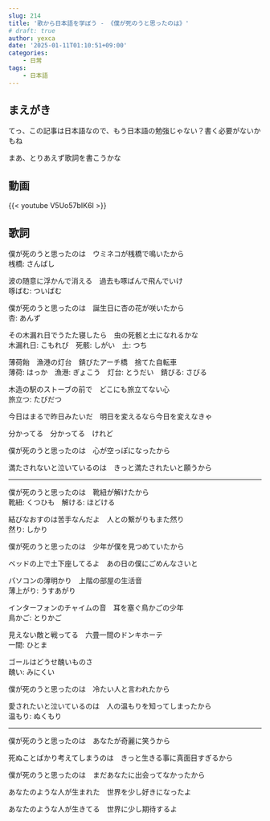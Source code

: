 ```yaml
---
slug: 214
title: '歌から日本語を学ぼう - 《僕が死のうと思ったのは》'
# draft: true
author: yexca
date: '2025-01-11T01:10:51+09:00'
categories:
    - 日常
tags:
    - 日本語
---
```


## まえがき

てっ、この記事は日本語なので、もう日本語の勉強じゃない？書く必要がないかもね

まあ、とりあえず歌詞を書こうかな

## 動画

{{< youtube V5Uo57bIK6I >}}

## 歌詞

僕が死のうと思ったのは　ウミネコが桟橋で鳴いたから  
桟橋: さんばし

波の随意に浮かんで消える　過去も啄ばんで飛んでいけ  
啄ばむ: ついばむ

僕が死のうと思ったのは　誕生日に杏の花が咲いたから  
杏: あんず

その木漏れ日でうたた寝したら　虫の死骸と土になれるかな  
木漏れ日: こもれび　死骸: しがい　土: つち

薄荷飴　漁港の灯台　錆びたアーチ橋　捨てた自転車  
薄荷: はっか　漁港: ぎょこう　灯台: とうだい　錆びる: さびる

木造の駅のストーブの前で　どこにも旅立てない心  
旅立つ: たびだつ

今日はまるで昨日みたいだ　明日を変えるなら今日を変えなきゃ

分かってる　分かってる　けれど

僕が死のうと思ったのは　心が空っぽになったから

満たされないと泣いているのは　きっと満たされたいと願うから

---

僕が死のうと思ったのは　靴紐が解けたから  
靴紐: くつひも　解ける: ほどける

結びなおすのは苦手なんだよ　人との繋がりもまた然り  
然り: しかり

僕が死のうと思ったのは　少年が僕を見つめていたから

ベッドの上で土下座してるよ　あの日の僕にごめんなさいと

パソコンの薄明かり　上階の部屋の生活音  
薄上がり: うすあがり

インターフォンのチャイムの音　耳を塞ぐ鳥かごの少年  
鳥かご: とりかご

見えない敵と戦ってる　六畳一間のドンキホーテ  
一間: ひとま

ゴールはどうせ醜いものさ  
醜い: みにくい

僕が死のうと思ったのは　冷たい人と言われたから

愛されたいと泣いているのは　人の温もりを知ってしまったから  
温もり: ぬくもり

---

僕が死のうと思ったのは　あなたが奇麗に笑うから

死ぬことばかり考えてしまうのは　きっと生きる事に真面目すぎるから

僕が死のうと思ったのは　まだあなたに出会ってなかったから

あなたのような人が生まれた　世界を少し好きになったよ

あなたのような人が生きてる　世界に少し期待するよ
